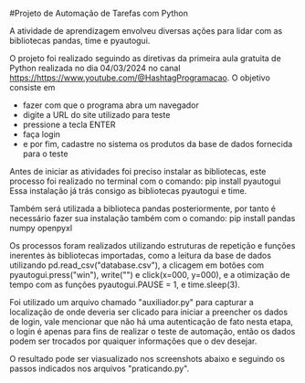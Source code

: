 #Projeto de Automação de Tarefas com Python

A atividade de aprendizagem envolveu diversas ações para lidar com as bibliotecas pandas, time e pyautogui.

O projeto foi realizado seguindo as diretivas da primeira aula gratuita de Python realizada no dia 04/03/2024 no canal [https://](https://www.youtube.com/@HashtagProgramacao)https://www.youtube.com/@HashtagProgramacao.
O objetivo consiste em  
-  fazer com que o programa abra um navegador
-  digite a URL do site utilizado para teste
-  pressione a tecla ENTER
-  faça login
-  e por fim, cadastre no sistema os produtos da base de dados fornecida para o teste

Antes de iniciar as atividades foi preciso instalar as bibliotecas, este processo foi realizado no terminal com o comando:
pip install pyautogui 
Essa instalação já trás consigo as bibliotecas pyautogui e time.

Também será utilizada a biblioteca pandas posteriormente, por tanto é necessário fazer sua instalação também com o comando:
pip install pandas numpy openpyxl

Os processos foram realizados utilizando estruturas de repetição e funções inerentes às bibliotecas importadas, como a leitura da base de dados utilizando pd.read_csv("database.csv"), a clicagem em botões com pyautogui.press("win"), write("") e click(x=000, y=000), e a otimização de tempo com as funções pyautogui.PAUSE = 1, e time.sleep(3).

Foi utilizado um arquivo chamado "auxiliador.py" para capturar a localização de onde deveria ser clicado para iniciar a preencher os dados de login, vale mencionar que não há uma autenticação de fato nesta etapa, o login é apenas para fins de realizar o teste de automação, então os dados podem ser trocados por quaiquer informações que o dev desejar.

O resultado pode ser viasualizado nos screenshots abaixo e seguindo os passos indicados nos arquivos "praticando.py".
